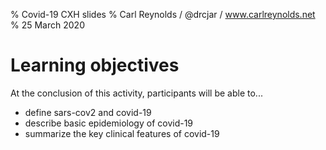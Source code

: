 % Covid-19 CXH slides
% Carl Reynolds / @drcjar / www.carlreynolds.net 
% 25 March 2020

# Learning objectives

At the conclusion of this activity, participants will be able to...

- define sars-cov2 and covid-19
- describe basic epidemiology of covid-19
- summarize the key clinical features of covid-19 

# 

